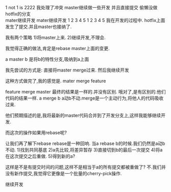1 not 1 is 2222 我处理了冲突  master继续做一些开发  并且直接提交 偷懒没做hotfix的分支  
mater继续开发
mater继续开发
1 2 3 4 5
1 2 3 4 5
我在开发的过程中.
hotfix上面发生了提交.并且master也接纳了.

我有两个策略
1)将master上来.
2)继续开发,不理会.

我觉得正确的做法,肯定是rebase master上面的变更.

a master b 是将b的特性分支,吸纳到a上面

我先尝试的方式是:
    直接将master merge过来.
    然后我继续开发
    
这种方式做完了,我的感觉是.
mater merge feature 

feature merge master
最终的结果是一样的.并没有区别.
哦对了,是有区别的.他们代码的结果一样.
a merge b a动b不动.merge是一个主动行为,将他人的代码吸收过来.


他们预期描述的是,我将最新的master代码合并到了开发分支上,这样我能够继续开发.

而这次的操作如果用rebase呢?

让我们再了解下rebase
rebase是一种回响.
当a rebase b的时候.我们仍然是a动b不动.
1)找到共同基底
2)a先比较,将差异暂存
3)直接切到b的最后一次提交
4)将a在这次提交之后重做.
5)得到新的a?

这样是不是有提交时间的问题,这样不是相当于a的所有提交都被重做了?
不.我们并没有新作提交,我觉得它更像是一个批量的cherry-pick操作.

继续开发